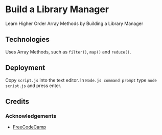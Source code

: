 # Build a Library Manager
Learn Higher Order Array Methods by Building a Library Manager

## Technologies

Uses Array Methods, such as `filter()`, `map()` and `reduce()`.

## Deployment

Copy `script.js` into the text editor.  In `Node.js command prompt` type `node script.js` and press enter.

## Credits

### Acknowledgements

- [FreeCodeCamp](https://www.freecodecamp.org)
